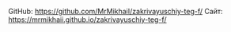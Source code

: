 GitHub: https://github.com/MrMikhaiI/zakrivayuschiy-teg-f/
Сайт: https://mrmikhaii.github.io/zakrivayuschiy-teg-f/
